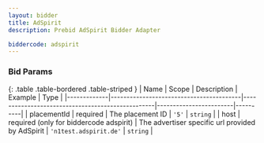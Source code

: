 ```yaml
---
layout: bidder
title: AdSpirit
description: Prebid AdSpirit Bidder Adapter

biddercode: adspirit
---
```


### Bid Params

{: .table .table-bordered .table-striped }
| Name        | Scope                                   | Description                                      | Example                | Type     |
|-------------|-----------------------------------------|--------------------------------------------------|------------------------|----------|
| placementId | required                                | The placement ID                                 | `'5'`                  | `string` |
| host        | required (only for biddercode adspirit) | The advertiser specific url provided by AdSpirit | `'n1test.adspirit.de'` | `string` |
